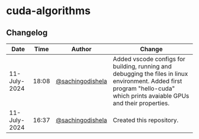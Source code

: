 # cuda-algorithms

## Changelog
|Date|Time|Author|Change|
|-|-|-|-|
11-July-2024|18:08|[@sachingodishela](https://github.com/sachingodishela)|Added vscode configs for building, running and debugging the files in linux environment. Added first program "hello-cuda" which prints avaiable GPUs and their properties.|
11-July-2024|16:37|[@sachingodishela](https://github.com/sachingodishela)|Created this repository.|

